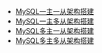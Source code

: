 * [MySQL一主一从架构搭建](https://github.com/stevenli91748/DEMO/blob/master/Spring%20Cloud%20%E5%BE%AE%E6%9C%8D%E5%8A%A1%E6%9D%83%E9%99%90%E7%B3%BB%E7%BB%9F%E6%90%AD%E5%BB%BA%E6%95%99%E7%A8%8B%E9%A1%B9%E7%9B%AE%E5%AE%9E%E6%93%8D---2020/%E7%AC%AC%E4%B9%9D%E7%AB%A0%20K8S%E9%9B%86%E7%BE%A4%E9%83%A8%E7%BD%B2/MySQL%E4%B8%BB%E4%BB%8E%E5%A4%8D%E5%88%B6/MySQL%E4%B8%80%E4%B8%BB%E4%B8%80%E4%BB%8E%E6%9E%B6%E6%9E%84%E6%90%AD%E5%BB%BA.md)
* [MySQL一主多从架构搭建](https://github.com/stevenli91748/DEMO/blob/master/Spring%20Cloud%20%E5%BE%AE%E6%9C%8D%E5%8A%A1%E6%9D%83%E9%99%90%E7%B3%BB%E7%BB%9F%E6%90%AD%E5%BB%BA%E6%95%99%E7%A8%8B%E9%A1%B9%E7%9B%AE%E5%AE%9E%E6%93%8D---2020/%E7%AC%AC%E4%B9%9D%E7%AB%A0%20K8S%E9%9B%86%E7%BE%A4%E9%83%A8%E7%BD%B2/MySQL%E4%B8%BB%E4%BB%8E%E5%A4%8D%E5%88%B6/MySQL%E4%B8%80%E4%B8%BB%E5%A4%9A%E4%BB%8E%E6%9E%B6%E6%9E%84%E6%90%AD%E5%BB%BA.md)
* [MySQL多主一从架构搭建](https://github.com/stevenli91748/DEMO/blob/master/Spring%20Cloud%20%E5%BE%AE%E6%9C%8D%E5%8A%A1%E6%9D%83%E9%99%90%E7%B3%BB%E7%BB%9F%E6%90%AD%E5%BB%BA%E6%95%99%E7%A8%8B%E9%A1%B9%E7%9B%AE%E5%AE%9E%E6%93%8D---2020/%E7%AC%AC%E4%B9%9D%E7%AB%A0%20K8S%E9%9B%86%E7%BE%A4%E9%83%A8%E7%BD%B2/MySQL%E4%B8%BB%E4%BB%8E%E5%A4%8D%E5%88%B6/MySQL%E5%A4%9A%E4%B8%BB%E4%B8%80%E4%BB%8E%E6%9E%B6%E6%9E%84%E6%90%AD%E5%BB%BA.md)
* [MySQL多主多从架构搭建](https://github.com/stevenli91748/DEMO/blob/master/Spring%20Cloud%20%E5%BE%AE%E6%9C%8D%E5%8A%A1%E6%9D%83%E9%99%90%E7%B3%BB%E7%BB%9F%E6%90%AD%E5%BB%BA%E6%95%99%E7%A8%8B%E9%A1%B9%E7%9B%AE%E5%AE%9E%E6%93%8D---2020/%E7%AC%AC%E4%B9%9D%E7%AB%A0%20K8S%E9%9B%86%E7%BE%A4%E9%83%A8%E7%BD%B2/MySQL%E4%B8%BB%E4%BB%8E%E5%A4%8D%E5%88%B6/MySQL%E5%A4%9A%E4%B8%BB%E5%A4%9A%E4%BB%8E%E6%9E%B6%E6%9E%84%E6%90%AD%E5%BB%BA.md)
